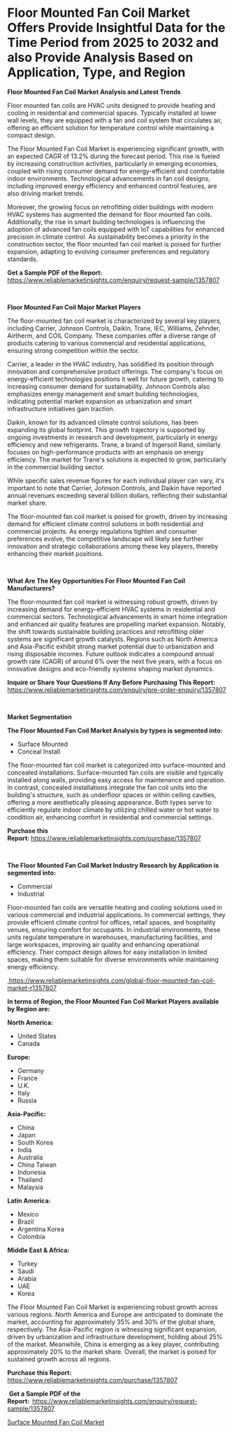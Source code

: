 <p><h1>Floor Mounted Fan Coil Market Offers Provide Insightful Data for the Time Period from 2025 to 2032 and also Provide Analysis Based on Application, Type, and Region</h1></p><p><strong>Floor Mounted Fan Coil Market Analysis and Latest Trends</strong></p>
<p><p>Floor mounted fan coils are HVAC units designed to provide heating and cooling in residential and commercial spaces. Typically installed at lower wall levels, they are equipped with a fan and coil system that circulates air, offering an efficient solution for temperature control while maintaining a compact design.</p><p>The Floor Mounted Fan Coil Market is experiencing significant growth, with an expected CAGR of 13.2% during the forecast period. This rise is fueled by increasing construction activities, particularly in emerging economies, coupled with rising consumer demand for energy-efficient and comfortable indoor environments. Technological advancements in fan coil designs, including improved energy efficiency and enhanced control features, are also driving market trends.</p><p>Moreover, the growing focus on retrofitting older buildings with modern HVAC systems has augmented the demand for floor mounted fan coils. Additionally, the rise in smart building technologies is influencing the adoption of advanced fan coils equipped with IoT capabilities for enhanced precision in climate control. As sustainability becomes a priority in the construction sector, the floor mounted fan coil market is poised for further expansion, adapting to evolving consumer preferences and regulatory standards.</p></p>
<p><strong>Get a Sample PDF of the Report:&nbsp;</strong> <a href="https://www.reliablemarketinsights.com/enquiry/request-sample/1357807?utm_campaign=2884&utm_medium=2&utm_source=Github&utm_content=ia&utm_term=24022025&utm_id=floor-mounted-fan-coil">https://www.reliablemarketinsights.com/enquiry/request-sample/1357807</a></p>
<p>&nbsp;</p>
<p><strong>Floor Mounted Fan Coil Major Market Players</strong></p>
<p><p>The floor-mounted fan coil market is characterized by several key players, including Carrier, Johnson Controls, Daikin, Trane, IEC, Williams, Zehnder, Airtherm, and COIL Company. These companies offer a diverse range of products catering to various commercial and residential applications, ensuring strong competition within the sector.</p><p>Carrier, a leader in the HVAC industry, has solidified its position through innovation and comprehensive product offerings. The company's focus on energy-efficient technologies positions it well for future growth, catering to increasing consumer demand for sustainability. Johnson Controls also emphasizes energy management and smart building technologies, indicating potential market expansion as urbanization and smart infrastructure initiatives gain traction.</p><p>Daikin, known for its advanced climate control solutions, has been expanding its global footprint. This growth trajectory is supported by ongoing investments in research and development, particularly in energy efficiency and new refrigerants. Trane, a brand of Ingersoll Rand, similarly focuses on high-performance products with an emphasis on energy efficiency. The market for Trane's solutions is expected to grow, particularly in the commercial building sector.</p><p>While specific sales revenue figures for each individual player can vary, it's important to note that Carrier, Johnson Controls, and Daikin have reported annual revenues exceeding several billion dollars, reflecting their substantial market share. </p><p>The floor-mounted fan coil market is poised for growth, driven by increasing demand for efficient climate control solutions in both residential and commercial projects. As energy regulations tighten and consumer preferences evolve, the competitive landscape will likely see further innovation and strategic collaborations among these key players, thereby enhancing their market positions.</p></p>
<p>&nbsp;</p>
<p><strong>What Are The Key Opportunities For Floor Mounted Fan Coil Manufacturers?</strong></p>
<p><p>The floor-mounted fan coil market is witnessing robust growth, driven by increasing demand for energy-efficient HVAC systems in residential and commercial sectors. Technological advancements in smart home integration and enhanced air quality features are propelling market expansion. Notably, the shift towards sustainable building practices and retrofitting older systems are significant growth catalysts. Regions such as North America and Asia-Pacific exhibit strong market potential due to urbanization and rising disposable incomes. Future outlook indicates a compound annual growth rate (CAGR) of around 6% over the next five years, with a focus on innovative designs and eco-friendly systems shaping market dynamics.</p></p>
<p><strong>Inquire or Share Your Questions If Any Before Purchasing This Report:</strong> <a href="https://www.reliablemarketinsights.com/enquiry/pre-order-enquiry/1357807?utm_campaign=2884&utm_medium=2&utm_source=Github&utm_content=ia&utm_term=24022025&utm_id=floor-mounted-fan-coil">https://www.reliablemarketinsights.com/enquiry/pre-order-enquiry/1357807</a></p>
<p>&nbsp;</p>
<p><strong>Market Segmentation</strong></p>
<p><strong>The Floor Mounted Fan Coil Market Analysis by types is segmented into:</strong></p>
<p><ul><li>Surface Mounted</li><li>Conceal Install</li></ul></p>
<p><p>The floor-mounted fan coil market is categorized into surface-mounted and concealed installations. Surface-mounted fan coils are visible and typically installed along walls, providing easy access for maintenance and operation. In contrast, concealed installations integrate the fan coil units into the building's structure, such as underfloor spaces or within ceiling cavities, offering a more aesthetically pleasing appearance. Both types serve to efficiently regulate indoor climate by utilizing chilled water or hot water to condition air, enhancing comfort in residential and commercial settings.</p></p>
<p><strong>Purchase this Report:&nbsp;</strong><a href="https://www.reliablemarketinsights.com/purchase/1357807?utm_campaign=2884&utm_medium=2&utm_source=Github&utm_content=ia&utm_term=24022025&utm_id=floor-mounted-fan-coil">https://www.reliablemarketinsights.com/purchase/1357807</a></p>
<p>&nbsp;</p>
<p><strong>The Floor Mounted Fan Coil Market Industry Research by Application is segmented into:</strong></p>
<p><ul><li>Commercial</li><li>Industrial</li></ul></p>
<p><p>Floor-mounted fan coils are versatile heating and cooling solutions used in various commercial and industrial applications. In commercial settings, they provide efficient climate control for offices, retail spaces, and hospitality venues, ensuring comfort for occupants. In industrial environments, these units regulate temperature in warehouses, manufacturing facilities, and large workspaces, improving air quality and enhancing operational efficiency. Their compact design allows for easy installation in limited spaces, making them suitable for diverse environments while maintaining energy efficiency.</p></p>
<p><a href="https://www.reliablemarketinsights.com/global-floor-mounted-fan-coil-market-r1357807?utm_campaign=2884&utm_medium=2&utm_source=Github&utm_content=ia&utm_term=24022025&utm_id=floor-mounted-fan-coil">&nbsp;https://www.reliablemarketinsights.com/global-floor-mounted-fan-coil-market-r1357807</a></p>
<p><strong>In terms of Region, the Floor Mounted Fan Coil Market Players available by Region are:</strong></p>
<p>
    <p> <strong> North America: </strong>
        <ul>
            <li>United States</li>
            <li>Canada</li>
        </ul>
        </p> 
    <p> <strong> Europe: </strong>
        <ul>
            <li>Germany</li>
            <li>France</li>
            <li>U.K.</li>
            <li>Italy</li>
            <li>Russia</li>
        </ul>
        </p> 
    <p> <strong> Asia-Pacific: </strong>
        <ul>
            <li>China</li>
            <li>Japan</li>
            <li>South Korea</li>
            <li>India</li>
            <li>Australia</li>
            <li>China Taiwan</li>
            <li>Indonesia</li>
            <li>Thailand</li>
            <li>Malaysia</li>
        </ul>
        </p> 
    <p> <strong> Latin America: </strong>
        <ul>
            <li>Mexico</li>
            <li>Brazil</li>
            <li>Argentina Korea</li>
            <li>Colombia</li>
        </ul>
        </p> 
    <p> <strong> Middle East & Africa: </strong>
        <ul>
            <li>Turkey</li>
            <li>Saudi</li>
            <li>Arabia</li>
            <li>UAE</li>
            <li>Korea</li>
        </ul>
    </p>
    </p>
<p><p>The Floor Mounted Fan Coil Market is experiencing robust growth across various regions. North America and Europe are anticipated to dominate the market, accounting for approximately 35% and 30% of the global share, respectively. The Asia-Pacific region is witnessing significant expansion, driven by urbanization and infrastructure development, holding about 25% of the market. Meanwhile, China is emerging as a key player, contributing approximately 20% to the market share. Overall, the market is poised for sustained growth across all regions.</p></p>
<p><strong>Purchase this Report: </strong><a href="https://www.reliablemarketinsights.com/purchase/1357807?utm_campaign=2884&utm_medium=2&utm_source=Github&utm_content=ia&utm_term=24022025&utm_id=floor-mounted-fan-coil">https://www.reliablemarketinsights.com/purchase/1357807</a></p>
<p>&nbsp;<strong>Get a Sample PDF of the Report:&nbsp;&nbsp;</strong><a href="https://www.reliablemarketinsights.com/enquiry/request-sample/1357807?utm_campaign=2884&utm_medium=2&utm_source=Github&utm_content=ia&utm_term=24022025&utm_id=floor-mounted-fan-coil">https://www.reliablemarketinsights.com/enquiry/request-sample/1357807</a></p>
<p><strong></strong></p>
<p><p><a href="https://github.com/miottaredlin79/Market-Research-Report-List-1/blob/main/surface-mounted-fan-coil-market.md?utm_campaign=2884&utm_medium=2&utm_source=Github&utm_content=ia&utm_term=24022025&utm_id=floor-mounted-fan-coil">Surface Mounted Fan Coil Market</a></p></p>